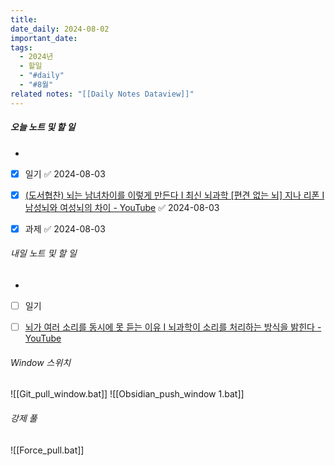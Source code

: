 ```yaml
---
title: 
date_daily: 2024-08-02
important_date: 
tags:
  - 2024년
  - 할일
  - "#daily"
  - "#8월"
related notes: "[[Daily Notes Dataview]]"
---
```

##### 오늘 노트 및 할 일 
- 
- [x] 일기 ✅ 2024-08-03
- [x] [(도서협찬) 뇌는 남녀차이를 이렇게 만든다 I 최신 뇌과학 \[편견 없는 뇌\] 지나 리폰 I 남성뇌와 여성뇌의 차이 - YouTube](https://www.youtube.com/watch?v=IwZ6bgboz28<u>) ✅ 2024-08-03
- [x] 과제 ✅ 2024-08-03




###### 내일 노트 및 할 일
- 
- [ ] 일기
- [ ] [뇌가 여러 소리를 동시에 못 듣는 이유 I 뇌과학이 소리를 처리하는 방식을 밝힌다 - YouTube](https://www.youtube.com/watch?v=93l2SSo6Ro8)


######  Window 스위치
![[Git_pull_window.bat]]
![[Obsidian_push_window 1.bat]]



###### 강제 풀
![[Force_pull.bat]]